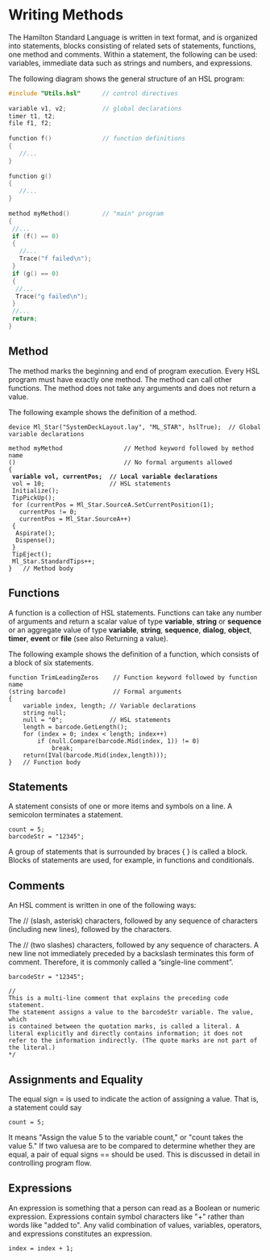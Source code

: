 # Writing Methods

&#x20;The Hamilton Standard Language is written in text format, and is organized into statements, blocks consisting of related sets of statements, functions, one method and comments. Within a statement, the following can be used: variables, immediate data such as strings and numbers, and expressions.

The following diagram shows the general structure of an HSL program:

```cpp
#include "Utils.hsl"      // control directives
 
variable v1, v2;          // global declarations
timer t1, t2;
file f1, f2;
 
function f()              // function definitions
{
   //...
}
 
function g()
{
   //...
}
 
method myMethod()         // "main" program
{
 //...
 if (f() == 0)
 {
   //...
   Trace("f failed\n");
 }
 if (g() == 0)
 {
  //...
  Trace("g failed\n");
 }
 //...
 return;
}
```



## Method

The method marks the beginning and end of program execution. Every HSL program must have exactly one method. The method can call other functions. The method does not take any arguments and does not return a value.

The following example shows the definition of a method.

<pre class="language-clike"><code class="lang-clike">device Ml_Star("SystemDeckLayout.lay", "ML_STAR", hslTrue);  // Global variable declarations
 
method myMethod                 // Method keyword followed by method name
()                              // No formal arguments allowed
{
<strong> variable vol, currentPos;  // Local variable declarations
</strong> vol = 10;                  // HSL statements
 Initialize();
 TipPickUp();
 for (currentPos = Ml_Star.SourceA.SetCurrentPosition(1);
   currentPos != 0;
   currentPos = Ml_Star.SourceA++)
 {
  Aspirate();
  Dispense();
 }
 TipEject();
 Ml_Star.StandardTips++;
}   // Method body
</code></pre>



&#x20;

## Functions

A function is a collection of HSL statements. Functions can take any number of arguments and return a scalar value of type **variable**, **string** or **sequence** or an aggregate value of type **variable**, **string**, **sequence**, **dialog**, **object**, **timer**, **event** or **file** (see also Returning a value).

The following example shows the definition of a function, which consists of a block of six statements.&#x20;

```clike
function TrimLeadingZeros    // Function keyword followed by function name
(string barcode)             // Formal arguments
{
    variable index, length; // Variable declarations
    string null;
    null = "0";             // HSL statements
    length = barcode.GetLength();
    for (index = 0; index < length; index++)
        if (null.Compare(barcode.Mid(index, 1)) != 0)
            break;
    return(IVal(barcode.Mid(index,length)));
}   // Function body
```





&#x20;

## Statements

A statement consists of one or more items and symbols on a line. A semicolon terminates a statement.

```clike
count = 5;
barcodeStr = "12345";
```

A group of statements that is surrounded by braces { } is called a block. Blocks of statements are used, for example, in functions and conditionals.

&#x20;

## Comments

An HSL comment is written in one of the following ways:

The // (slash, asterisk) characters, followed by any sequence of characters (including new lines), followed by the characters.

The // (two slashes) characters, followed by any sequence of characters. A new line not immediately preceded by a backslash terminates this form of comment. Therefore, it is commonly called a ”single-line comment”.&#x20;

```clike
barcodeStr = "12345";
 
//
This is a multi-line comment that explains the preceding code statement.
The statement assigns a value to the barcodeStr variable. The value, which
is contained between the quotation marks, is called a literal. A literal explicitly and directly contains information; it does not refer to the information indirectly. (The quote marks are not part of the literal.)
*/
```



&#x20;

## Assignments and Equality

The equal sign = is used to indicate the action of assigning a value. That is, a statement could say

```clike
count = 5;
```

It means "Assign the value 5 to the variable count," or "count takes the value 5." If two valuesa are to be compared to determine whether they are equal, a pair of equal signs == should be used. This is discussed in detail in controlling program flow.&#x20;

&#x20;

## Expressions

An expression is something that a person can read as a Boolean or numeric expression. Expressions contain symbol characters like "+" rather than words like "added to". Any valid combination of values, variables, operators, and expressions constitutes an expression.

```clike
index = index + 1;
```

